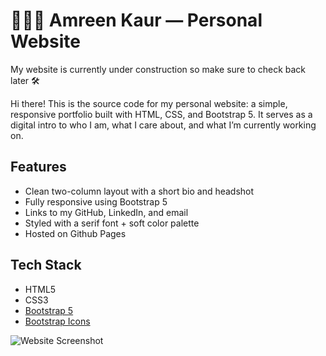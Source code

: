 # 👩🏽‍💻 Amreen Kaur — Personal Website
My website is currently under construction so make sure to check back later 🛠️


Hi there! This is the source code for my personal website: a simple, responsive portfolio built with HTML, CSS, and Bootstrap 5.
It serves as a digital intro to who I am, what I care about, and what I’m currently working on.

## Features

- Clean two-column layout with a short bio and headshot
- Fully responsive using Bootstrap 5
- Links to my GitHub, LinkedIn, and email
- Styled with a serif font + soft color palette
- Hosted on Github Pages

## Tech Stack

- HTML5
- CSS3
- [Bootstrap 5](https://getbootstrap.com/)
- [Bootstrap Icons](https://icons.getbootstrap.com/)


![Website Screenshot](assets/websitess.png)
